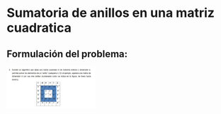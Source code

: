 
# Sumatoria de anillos en una matriz cuadratica

## Formulación del problema:
<img src="IMAGENProblema.jpg" alt="Imagen del problema" width="200" />



